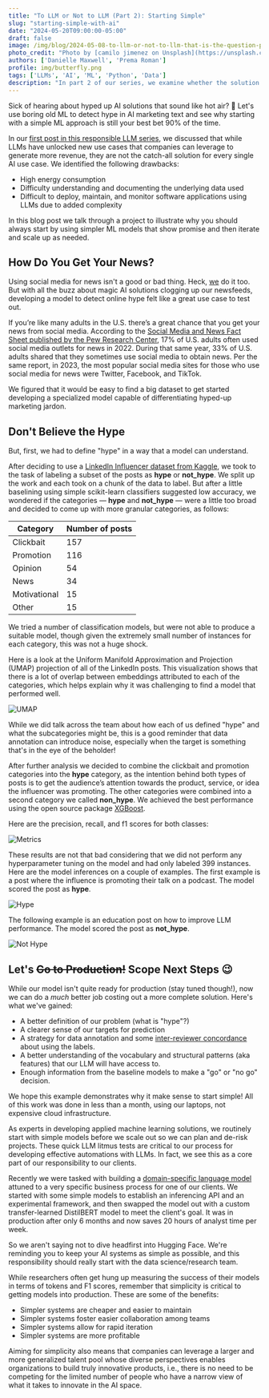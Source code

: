 ```yaml
---
title: "To LLM or Not to LLM (Part 2): Starting Simple"
slug: "starting-simple-with-ai"
date: "2024-05-20T09:00:00-05:00"
draft: false
image: /img/blog/2024-05-08-to-llm-or-not-to-llm-that-is-the-question-part-2/cover-photo.webp
photo_credit: "Photo by [camilo jimenez on Unsplash](https://unsplash.com/@camstejim?utm_content=creditCopyText&utm_medium=referral&utm_source=unsplash)"
authors: ['Danielle Maxwell', 'Prema Roman']
profile: img/butterfly.png
tags: ['LLMs', 'AI', 'ML', 'Python', 'Data']
description: "In part 2 of our series, we examine whether the solution to text prediction problems is using simpler -- rather than more complex -- ML models."
---
```


Sick of hearing about hyped up AI solutions that sound like hot air? 🧐 Let's use boring old ML to detect hype in AI marketing text and see why starting with a simple ML approach is still your best bet 90% of the time.

<!--more-->

In our [first post in this responsible LLM series](https://rotational.io/blog/responsible-innovation/), we discussed that while LLMs have unlocked new use cases that companies can leverage to generate more revenue, they are not the catch-all solution for every single AI use case.  We identified the following drawbacks:
- High energy consumption
- Difficulty understanding and documenting the underlying data used
- Difficult to deploy, maintain, and monitor software applications using LLMs due to added complexity

In this blog post we talk through a project to illustrate why you should always start by using simpler ML models that show promise and then iterate and scale up as needed.

## How Do You Get Your News?

Using social media for news isn't a good or bad thing. Heck, [we](https://rotational.io/blog/how-to-manage-overwhelm/) do it too. But with all the buzz about magic AI solutions clogging up our newsfeeds, developing a model to detect online hype felt like a great use case to test out.

If you’re like many adults in the U.S. there’s a great chance that you get your news from social media. According to the [Social Media and News Fact Sheet published by the Pew Research Center](https://www.pewresearch.org/journalism/fact-sheet/social-media-and-news-fact-sheet/), 17% of U.S. adults often used social media outlets for news in 2022. During that same year, 33% of U.S. adults shared that they sometimes use social media to obtain news. Per the same report, in 2023, the most popular social media sites for those who use social media for news were Twitter, Facebook, and TikTok.

We figured that it would be easy to find a big dataset to get started developing a specialized model capable of differentiating hyped-up marketing jardon.

## Don't Believe the Hype
But, first, we had to define "hype" in a way that a model can understand.

After deciding to use a [LinkedIn Influencer dataset from Kaggle](https://www.kaggle.com/datasets/shreyasajal/linkedin-influencers-data), we took to the task of labeling a subset of the posts as **hype** or **not_hype**. We split up the work and each took on a chunk of the data to label. But after a little baselining using simple scikit-learn classifiers suggested low accuracy, we wondered if the categories &mdash; **hype** and **not_hype** &mdash; were a little too broad and decided to come up with more granular categories, as follows:

| Category | Number of posts |
| ----- | ----- |
| Clickbait | 157 |
| Promotion | 116 |
| Opinion | 54 |
| News | 34 |
| Motivational | 15 |
| Other | 15 |

We tried a number of classification models, but were not able to produce a suitable model, though given the extremely small number of instances for each category, this was not a huge shock.

Here is a look at the Uniform Manifold Approximation and Projection (UMAP) projection of all of the LinkedIn posts.  This visualization shows that there is a lot of overlap between embeddings attributed to each of the categories, which helps explain why it was challenging to find a model that performed well.

![UMAP](img/blog/2024-05-08-to-llm-or-not-to-llm-that-is-the-question-part-2/umap.webp)

While we did talk across the team about how each of us defined "hype" and what the subcategories might be, this is a good reminder that data annotation can introduce noise, especially when the target is something that's in the eye of the beholder!

After further analysis we decided to combine the clickbait and promotion categories into the **hype** category, as the intention behind both types of posts is to get the audience’s attention towards the product, service, or idea the influencer was promoting.  The other categories were combined into a second category we called **non_hype**.  We achieved the best performance using the open source package [XGBoost](https://xgboost.readthedocs.io/en/stable/#).

Here are the precision, recall, and f1 scores for both classes:

![Metrics](img/blog/2024-05-08-to-llm-or-not-to-llm-that-is-the-question-part-2/metrics.webp)

These results are not that bad considering that we did not perform any hyperparameter tuning on the model and had only labeled 399 instances.  Here are the model inferences on a couple of examples.  The first example is a post where the influence is promoting their talk on a podcast.  The model scored the post as **hype**.

![Hype](img/blog/2024-05-08-to-llm-or-not-to-llm-that-is-the-question-part-2/hype.webp)

The following example is an education post on how to improve LLM performance.  The model scored the post as **not_hype**.

![Not Hype](img/blog/2024-05-08-to-llm-or-not-to-llm-that-is-the-question-part-2/not_hype.webp)

## Let's ~~Go to Production!~~ Scope Next Steps 😉

While our model isn't quite ready for production (stay tuned though!), now we can do a *much* better job costing out a more complete solution. Here's what we've gained:

- A better definition of our problem (what is "hype"?)
- A clearer sense of our targets for prediction
- A strategy for data annotation and some [inter-reviewer concordance](https://en.wikipedia.org/wiki/Inter-rater_reliability) about using the labels.
- A better understanding of the vocabulary and structural patterns (aka features) that our LLM will have access to.
- Enough information from the baseline models to make a "go" or "no go" decision.

We hope this example demonstrates why it make sense to start simple! All of this work was done in less than a month, using our laptops, not expensive cloud infrastructure.

As experts in developing applied machine learning solutions, we routinely start with simple models before we scale out so we can plan and de-risk projects. These quick LLM litmus tests are critical to our process for developing effective automations with LLMs. In fact, we see this as a core part of our responsibility to our clients.

Recently we were tasked with building a [domain-specific language model](https://rotational.io/case-studies/blue-voyant/) attuned to a very specific business process for one of our clients. We started with some simple models to establish an inferencing API and an experimental framework, and then swapped the model out with a custom transfer-learned DistilBERT model to meet the client's goal. It was in production after only 6 months and now saves 20 hours of analyst time per week.

So we aren't saying not to dive headfirst into Hugging Face. We're reminding you to keep your AI systems as simple as possible, and this responsibility should really start with the data science/research team.

While researchers often get hung up measuring the success of their models in terms of tokens and F1 scores, remember that simplicity is critical to getting models into production. These are some of the benefits:

- Simpler systems are cheaper and easier to maintain
- Simpler systems foster easier collaboration among teams
- Simpler systems allow for rapid iteration
- Simpler systems are more profitable


Aiming for simplicity also means that companies can leverage a larger and more generalized talent pool whose diverse perspectives enables organizations to build truly innovative products, i.e., there is no need to be competing for the limited number of people who have a narrow view of what it takes to innovate in the AI space.
